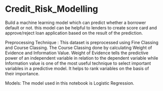 # Credit_Risk_Modelling

Build a machine learning model which can predict whether a borrower default or not. this model can be helpful to lenders to create score card and approve/reject loan application based on the result of the prediction.

Preprocessing Technique : 
This dataset is preprocessed using Fine Classing and Course Classing. The Course Classing done by calculating Weight of Evidence and Information Value. Weight of Evidence tells the predictive power of an independent variable in relation to the dependent variable while Information value is one of the most useful technique to select important variables in a predictive model. It helps to rank variables on the basis of their importance.

Models: 
The model used in this notebook is Logistic Regression.

